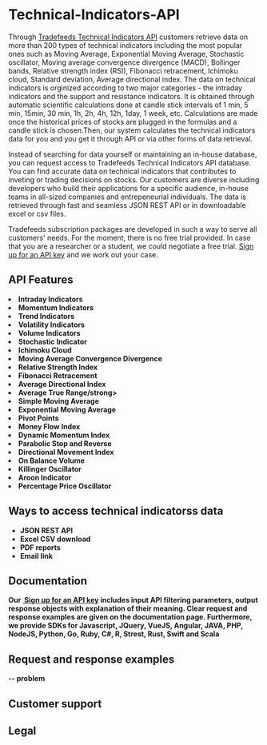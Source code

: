 # Technical-Indicators-API
Through <a href="https://tradefeeds.com/technical-indicators-data-api/" rel="nofollow"> Tradefeeds Technical Indicators API</a> customers retrieve data on more than 200 types of technical indicators including the most popular ones such as Moving Average, Exponential Moving Average, Stochastic oscillator, Moving average convergence divergence (MACD), Bollinger bands, Relative strength index (RSI), Fibonacci retracement, Ichimoku cloud, Standard deviation, Average directional index. The data on technical indicators is orginized according to two major categories - the intraday indicators and the support and resistance indicators. It is obtained through automatic scientific calculations done at candle stick intervals of 1 min, 5 min, 15min, 30 min, 1h, 2h, 4h, 12h, 1day, 1 week, etc. Calculations are made once the historical prices of stocks are plugged in the formulas and a candle stick is chosen.Then, our system calculates the technical indicators data for you and you get it through API or via other forms of data retrieval.

Instead of searching for data yourself or maintaining an in-house database, you can request access to Tradefeeds Technical Indicators API database. You can find accurate data on technical indicators that contributes to inveting or trading decisions on stocks. Our customers are diverse including developers who build their applications for a specific audience, in-house teams in all-sized companies and entrepeneurial individuals. The data is retrieved through fast and seamless JSON REST API or in downloadable excel or csv files. 

Tradefeeds subscription packages are developed in such a way to serve all customers' needs. For the moment, there is no free trial provided. In case that you are a researcher or a student, we could negotiate a free trial. <a href="https://tradefeeds.com/pricing-subscription-plans/" rel="nofollow">Sign up for an API key</a> and we work out your case.

<h2><a id="user-content-api-features" class="anchor" href="https://github.com/Tradefeeds-Financial-data-API/Company-TechnicalIndicators-API#api-features" aria-hidden="true"></a>API Features</h2>

<li><strong>Intraday Indicators</strong></li>
<li><strong>Momentum Indicators</strong></li>
<li><strong>Trend Indicators</strong></li>
<li><strong>Volatility Indicators</strong></li>
<li><strong>Volume Indicators</strong></li>
<li><strong>Stochastic Indicator</strong></li>
<li><strong>Ichimoku Cloud</strong></li>
<li><strong>Moving Average Convergence Divergence</strong></li>
<li><strong>Relative Strength Index</strong></li>
<li><strong>Fibonacci Retracement</strong></li>
<li><strong>Average Directional Index</strong></li>
<li><strong>Average True Range/strong></li>
<li><strong>Simple Moving Average</strong></li>
<li><strong>Exponential Moving Average</strong></li>
<li><strong>Pivot Points</strong></li>
<li><strong>Money Flow Index</strong></li>
<li><strong>Dynamic Momentum Index</strong></li>
<li><strong>Parabolic Stop and Reverse</strong></li>
<li><strong>Directional Movement Index</strong></li>
<li><strong>On Balance Volume</strong></li>
<li><strong>Killinger Oscillator</strong></li>
<li><strong>Aroon Indicator</strong></li>
<li><strong>Percentage Price Oscillator</strong></li>

<h2><a id="user-content-ways-to-access-company-data" class="anchor" href="https://github.com/Tradefeeds-Financial-data-API/Company-information-API#ways-to-access-technical-indicators--data" aria-hidden="true"></a>Ways to access technical indicatorss data</h2>
<ul>
 	<li><strong>JSON REST API</strong></li>
 	<li><strong>Excel CSV download</strong></li>
 	<li><strong>PDF reports</strong></li>
 	<li><strong>Email link</strong></li>
</ul>

<h2>Documentation</h2>

Our <a href="https://tradefeeds.com/api-documentation/" rel="nofollow"> Sign up for an API key</a> includes input API filtering parameters, output response objects with explanation of their meaning. Clear request and response examples are given on the documentation page. Furthermore, we provide SDKs for Javascript, JQuery, VueJS, Angular, JAVA, PHP, NodeJS, Python, Go, Ruby, C#, R, Strest, Rust, Swift and Scala

<h2>Request and response examples</h2>

-- problem 

<h2>Customer support</h2>

<h2>Legal</h2>
